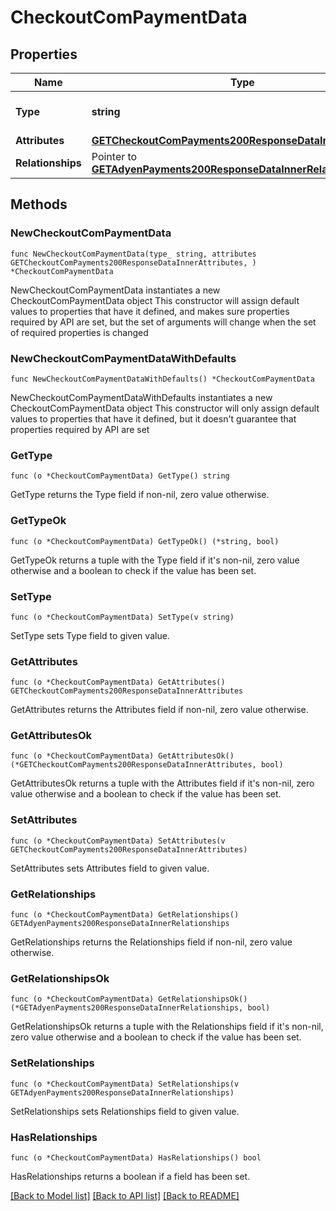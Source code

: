 # CheckoutComPaymentData

## Properties

Name | Type | Description | Notes
------------ | ------------- | ------------- | -------------
**Type** | **string** | The resource&#39;s type | [default to "checkout_com_payments"]
**Attributes** | [**GETCheckoutComPayments200ResponseDataInnerAttributes**](GETCheckoutComPayments200ResponseDataInnerAttributes.md) |  | 
**Relationships** | Pointer to [**GETAdyenPayments200ResponseDataInnerRelationships**](GETAdyenPayments200ResponseDataInnerRelationships.md) |  | [optional] 

## Methods

### NewCheckoutComPaymentData

`func NewCheckoutComPaymentData(type_ string, attributes GETCheckoutComPayments200ResponseDataInnerAttributes, ) *CheckoutComPaymentData`

NewCheckoutComPaymentData instantiates a new CheckoutComPaymentData object
This constructor will assign default values to properties that have it defined,
and makes sure properties required by API are set, but the set of arguments
will change when the set of required properties is changed

### NewCheckoutComPaymentDataWithDefaults

`func NewCheckoutComPaymentDataWithDefaults() *CheckoutComPaymentData`

NewCheckoutComPaymentDataWithDefaults instantiates a new CheckoutComPaymentData object
This constructor will only assign default values to properties that have it defined,
but it doesn't guarantee that properties required by API are set

### GetType

`func (o *CheckoutComPaymentData) GetType() string`

GetType returns the Type field if non-nil, zero value otherwise.

### GetTypeOk

`func (o *CheckoutComPaymentData) GetTypeOk() (*string, bool)`

GetTypeOk returns a tuple with the Type field if it's non-nil, zero value otherwise
and a boolean to check if the value has been set.

### SetType

`func (o *CheckoutComPaymentData) SetType(v string)`

SetType sets Type field to given value.


### GetAttributes

`func (o *CheckoutComPaymentData) GetAttributes() GETCheckoutComPayments200ResponseDataInnerAttributes`

GetAttributes returns the Attributes field if non-nil, zero value otherwise.

### GetAttributesOk

`func (o *CheckoutComPaymentData) GetAttributesOk() (*GETCheckoutComPayments200ResponseDataInnerAttributes, bool)`

GetAttributesOk returns a tuple with the Attributes field if it's non-nil, zero value otherwise
and a boolean to check if the value has been set.

### SetAttributes

`func (o *CheckoutComPaymentData) SetAttributes(v GETCheckoutComPayments200ResponseDataInnerAttributes)`

SetAttributes sets Attributes field to given value.


### GetRelationships

`func (o *CheckoutComPaymentData) GetRelationships() GETAdyenPayments200ResponseDataInnerRelationships`

GetRelationships returns the Relationships field if non-nil, zero value otherwise.

### GetRelationshipsOk

`func (o *CheckoutComPaymentData) GetRelationshipsOk() (*GETAdyenPayments200ResponseDataInnerRelationships, bool)`

GetRelationshipsOk returns a tuple with the Relationships field if it's non-nil, zero value otherwise
and a boolean to check if the value has been set.

### SetRelationships

`func (o *CheckoutComPaymentData) SetRelationships(v GETAdyenPayments200ResponseDataInnerRelationships)`

SetRelationships sets Relationships field to given value.

### HasRelationships

`func (o *CheckoutComPaymentData) HasRelationships() bool`

HasRelationships returns a boolean if a field has been set.


[[Back to Model list]](../README.md#documentation-for-models) [[Back to API list]](../README.md#documentation-for-api-endpoints) [[Back to README]](../README.md)


